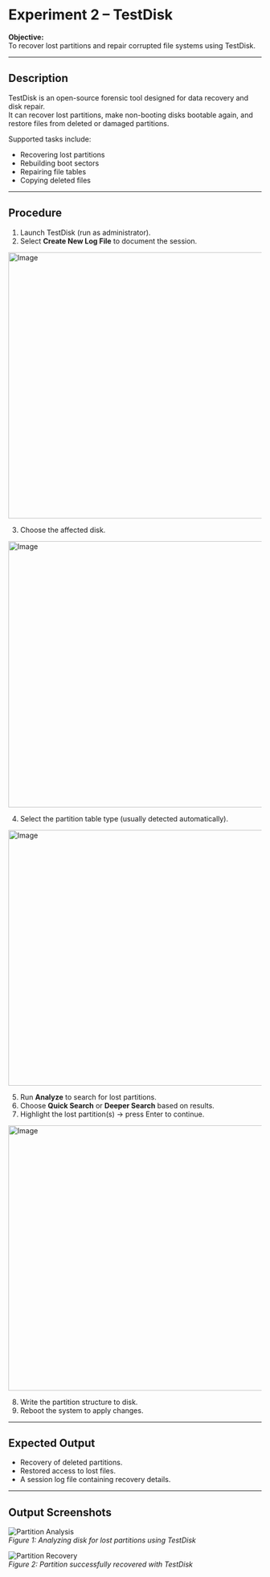 # Experiment 2 – TestDisk

**Objective:**  
To recover lost partitions and repair corrupted file systems using TestDisk.

---

## Description
TestDisk is an open-source forensic tool designed for data recovery and disk repair.  
It can recover lost partitions, make non-booting disks bootable again, and restore files from deleted or damaged partitions.

Supported tasks include:
- Recovering lost partitions
- Rebuilding boot sectors
- Repairing file tables
- Copying deleted files

---

## Procedure
1. Launch TestDisk (run as administrator).  
2. Select **Create New Log File** to document the session.

<img width="970" height="530" alt="Image" src="https://github.com/user-attachments/assets/7b311b80-4ac1-4029-b251-8757bc36b5c7" />
  
3. Choose the affected disk.  

<img width="970" height="530" alt="Image" src="https://github.com/user-attachments/assets/7b311b80-4ac1-4029-b251-8757bc36b5c7" />


4. Select the partition table type (usually detected automatically). 

<img width="975" height="509" alt="Image" src="https://github.com/user-attachments/assets/2b779df0-e07d-43fb-801f-682bd892e280" />
 
5. Run **Analyze** to search for lost partitions.  
6. Choose **Quick Search** or **Deeper Search** based on results.  
7. Highlight the lost partition(s) → press Enter to continue. 

<img width="772" height="528" alt="Image" src="https://github.com/user-attachments/assets/e2758c75-b5b7-42db-bea3-a731c243c983" />
 
8. Write the partition structure to disk.  
9. Reboot the system to apply changes.

---

## Expected Output
- Recovery of deleted partitions.  
- Restored access to lost files.  
- A session log file containing recovery details.  

---

## Output Screenshots
![Partition Analysis](screenshots/testdisk-analysis.png)  
*Figure 1: Analyzing disk for lost partitions using TestDisk*  

![Partition Recovery](screenshots/testdisk-recovery.png)  
*Figure 2: Partition successfully recovered with TestDisk*  
